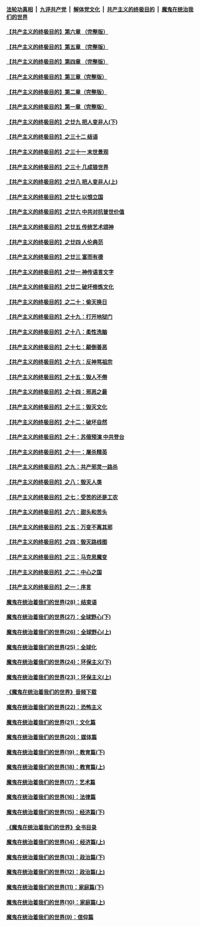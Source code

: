 

####  [法轮功真相](../../../../basic/blob/master/README.md?t=05100331) &nbsp;|&nbsp; [九评共产党](../../../../9ping.md/blob/master/README.md?t=05100331) &nbsp;|&nbsp; [解体党文化](../../../../jtdwh.md/blob/master/README.md?t=05100331)  &nbsp;|&nbsp; [共产主义的终极目的](../../../../gczydzjmd.md/blob/master/README.md?t=05100331) &nbsp;|&nbsp; [魔鬼在统治我们的世界](../../../../mgztzwmdsj.md/blob/master/README.md?t=05100331) 

#### [【共产主义的终极目的】第六章 （完整版）](../pages/nsc422/n11428913.md?t=05100331) 

#### [【共产主义的终极目的】第五章 （完整版）](../pages/nsc422/n11428912.md?t=05100331) 

#### [【共产主义的终极目的】第四章 （完整版）](../pages/nsc422/n11428907.md?t=05100331) 

#### [【共产主义的终极目的】第三章（完整版）](../pages/nsc422/n11428848.md?t=05100331) 

#### [【共产主义的终极目的】第二章（完整版）](../pages/nsc422/n11428831.md?t=05100331) 

#### [【共产主义的终极目的】第一章（完整版）](../pages/nsc422/n11417651.md?t=05100331) 

#### [【共产主义的终极目的】之廿九 把人变非人(下)](../pages/nsc422/n11344140.md?t=05100331) 

#### [【共产主义的终极目的】之三十二 结语](../pages/nsc422/n11360535.md?t=05100331) 

#### [【共产主义的终极目的】之三十一 末世景观](../pages/nsc422/n11351129.md?t=05100331) 

#### [【共产主义的终极目的】之三十 几成狼世界](../pages/nsc422/n11348280.md?t=05100331) 

#### [【共产主义的终极目的】之廿八 把人变非人(上)](../pages/nsc422/n11340492.md?t=05100331) 

#### [【共产主义的终极目的】之廿七 以恨立国](../pages/nsc422/n11336944.md?t=05100331) 

#### [【共产主义的终极目的】之廿六 中共对抗普世价值](../pages/nsc422/n11324785.md?t=05100331) 

#### [【共产主义的终极目的】之廿五 传统艺术颂神](../pages/nsc422/n11296396.md?t=05100331) 

#### [【共产主义的终极目的】之廿四 人伦典范](../pages/nsc422/n11296397.md?t=05100331) 

#### [【共产主义的终极目的】之廿三 富而有德](../pages/nsc422/n11283598.md?t=05100331) 

#### [【共产主义的终极目的】之廿一 神传语言文字](../pages/nsc422/n11263265.md?t=05100331) 

#### [【共产主义的终极目的】之廿二 破坏修炼文化](../pages/nsc422/n11245728.md?t=05100331) 

#### [【共产主义的终极目的】之二十：偷天换日](../pages/nsc422/n11238846.md?t=05100331) 

#### [【共产主义的终极目的】之十九：打开地狱门](../pages/nsc422/n11206376.md?t=05100331) 

#### [【共产主义的终极目的】之十八：柔性洗脑](../pages/nsc422/n11199994.md?t=05100331) 

#### [【共产主义的终极目的】之十七：颠倒善恶](../pages/nsc422/n11179782.md?t=05100331) 

#### [【共产主义的终极目的】之十六：反神骂祖宗](../pages/nsc422/n11166798.md?t=05100331) 

#### [【共产主义的终极目的】之十五：毁人不倦](../pages/nsc422/n11166792.md?t=05100331) 

#### [【共产主义的终极目的】之十四：邪恶之最](../pages/nsc422/n11150249.md?t=05100331) 

#### [【共产主义的终极目的】之十三：毁灭文化](../pages/nsc422/n11135227.md?t=05100331) 

#### [【共产主义的终极目的】之十二：破坏自然](../pages/nsc422/n11135214.md?t=05100331) 

#### [【共产主义的终极目的】之十：苏俄预演 中共登台](../pages/nsc422/n11118424.md?t=05100331) 

#### [【共产主义的终极目的】之十一：屠杀精英](../pages/nsc422/n11118442.md?t=05100331) 

#### [【共产主义的终极目的】之九：共产邪灵一路杀](../pages/nsc422/n11114139.md?t=05100331) 

#### [【共产主义的终极目的】之八：毁灭人类](../pages/nsc422/n11108503.md?t=05100331) 

#### [【共产主义的终极目的】之七：受苦的还是工农](../pages/nsc422/n11101809.md?t=05100331) 

#### [【共产主义的终极目的】之六：甜头和苦头](../pages/nsc422/n11096971.md?t=05100331) 

#### [【共产主义的终极目的】之五：万变不离其邪](../pages/nsc422/n11091285.md?t=05100331) 

#### [【共产主义的终极目的】之四：毁灭路线图](../pages/nsc422/n11086284.md?t=05100331) 

#### [【共产主义的终极目的】之三：马克思魔变](../pages/nsc422/n11061941.md?t=05100331) 

#### [【共产主义的终极目的】之二：中心之国](../pages/nsc422/n11047728.md?t=05100331) 

#### [【共产主义的终极目的】之一：序言](../pages/nsc422/n11086077.md?t=05100331) 

#### [魔鬼在统治着我们的世界(28)：结束语](../pages/nsc422/n10936246.md?t=05100331) 

#### [魔鬼在统治着我们的世界(27)：全球野心(下)](../pages/nsc422/n10928319.md?t=05100331) 

#### [魔鬼在统治着我们的世界(26)：全球野心(上)](../pages/nsc422/n10900318.md?t=05100331) 

#### [魔鬼在统治着我们的世界(25)：全球化](../pages/nsc422/n10788205.md?t=05100331) 

#### [魔鬼在统治着我们的世界(24)：环保主义(下)](../pages/nsc422/n10695307.md?t=05100331) 

#### [魔鬼在统治着我们的世界(23)：环保主义(上)](../pages/nsc422/n10688613.md?t=05100331) 

#### [《魔鬼在统治着我们的世界》音频下载](../pages/nsc422/n10635553.md?t=05100331) 

#### [魔鬼在统治着我们的世界(22)：恐怖主义](../pages/nsc422/n10614727.md?t=05100331) 

#### [魔鬼在统治着我们的世界(21)：文化篇](../pages/nsc422/n10597706.md?t=05100331) 

#### [魔鬼在统治着我们的世界(20)：媒体篇](../pages/nsc422/n10586579.md?t=05100331) 

#### [魔鬼在统治着我们的世界(19)：教育篇(下)](../pages/nsc422/n10564808.md?t=05100331) 

#### [魔鬼在统治着我们的世界(18)：教育篇(上)](../pages/nsc422/n10526970.md?t=05100331) 

#### [魔鬼在统治着我们的世界(17)：艺术篇](../pages/nsc422/n10499093.md?t=05100331) 

#### [魔鬼在统治着我们的世界(16)：法律篇](../pages/nsc422/n10485969.md?t=05100331) 

#### [魔鬼在统治着我们的世界(15)：经济篇(下)](../pages/nsc422/n10469975.md?t=05100331) 

#### [《魔鬼在统治着我们的世界》全书目录](../pages/nsc422/n10464261.md?t=05100331) 

#### [魔鬼在统治着我们的世界(14)：经济篇(上)](../pages/nsc422/n10457370.md?t=05100331) 

#### [魔鬼在统治着我们的世界(13)：政治篇(下)](../pages/nsc422/n10448270.md?t=05100331) 

#### [魔鬼在统治着我们的世界(12)：政治篇(上)](../pages/nsc422/n10444576.md?t=05100331) 

#### [魔鬼在统治着我们的世界(11)：家庭篇(下)](../pages/nsc422/n10440961.md?t=05100331) 

#### [魔鬼在统治着我们的世界(10)：家庭篇(上)](../pages/nsc422/n10435448.md?t=05100331) 

#### [魔鬼在统治着我们的世界(9)：信仰篇](../pages/nsc422/n10432159.md?t=05100331) 

